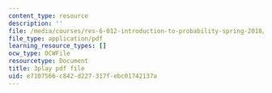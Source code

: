```yaml
---
content_type: resource
description: ''
file: /media/courses/res-6-012-introduction-to-probability-spring-2018/e7107566c842d227317febc01742137a_gH_OmTJ9vQs.pdf
file_type: application/pdf
learning_resource_types: []
ocw_type: OCWFile
resourcetype: Document
title: 3play pdf file
uid: e7107566-c842-d227-317f-ebc01742137a
---
```

